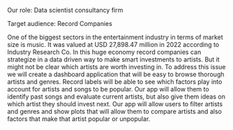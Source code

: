 Our role: Data scientist consultancy firm

Target audience: Record Companies

One of the biggest sectors in the entertainment industry in terms of market size is music. It was valued at USD 27,898.47 million in 2022 according to Industry Research Co. In this huge economy record companies can strategize in a data driven way to make smart investments to artists. But it might not be clear which artists are worth investing in. To address this issue we will create a dashboard application that will be easy to browse thorough artists and genres. Record labels will be able to see which factors play into account for artists and songs to be popular. Our app will allow them to identify past songs and evaluate current artists, but also give them ideas on which artist they should invest next. Our app will allow users to filter artists and genres and show plots that will allow them to compare artists and also factors that make that artist popular or unpopular.

